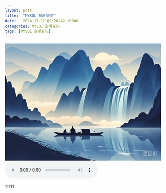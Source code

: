 ```yaml
---
layout: post
title:  "MYSQL 知识框架"
date:   2024-11-22 08:20:42 +0800
categories: MYSQL 空明百问
tags: [MYSQL 空明百问]
---
```

![描述图片](/asset/img/1.png)
<audio controls autoplay>
  <source src="/asset/mp3/a2.mp3" type="audio/mpeg">
</audio>


11111